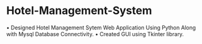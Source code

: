 # Hotel-Management-System
• Designed Hotel Management Sytem Web Application Using Python Along with Mysql Database Connectivity.
• Created GUI using Tkinter library.
